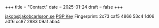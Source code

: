 +++
title = "Contact"
date = 2025-01-24
draft = false
+++

jakob@jakobcarlsson.se
[PGP Key](/jca-publickey.asc) Fingerprint: 2c73 caf5 4866 53c4 1d06 a0f6 cc87 2883 09af aba4
